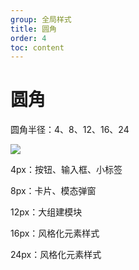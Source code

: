```yaml
---
group: 全局样式
title: 圆角
order: 4
toc: content
---
```


# 圆角

圆角半径：4、8、12、16、24

<img class="preview-img no-padding" src="https://res.waiqin365.com/d/qince-design/round/1.png">

4px：按钮、输入框、小标签

8px：卡片、模态弹窗

12px：大组建模块

16px：风格化元素样式

24px：风格化元素样式

